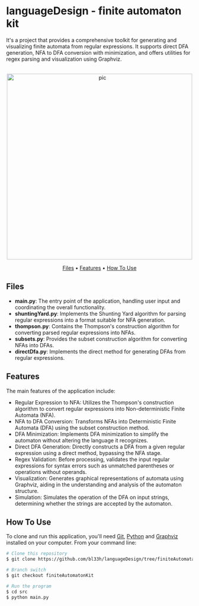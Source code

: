 # languageDesign - finite automaton kit
It's a project that provides a comprehensive toolkit for generating and visualizing finite automata from regular expressions. It supports direct DFA generation, NFA to DFA conversion with minimization, and offers utilities for regex parsing and visualization using Graphviz.

<p align="center">
  <br>
  <img src="https://mechomotive.com/wp-content/uploads/2021/07/I1-11.gif" alt="pic" width="500">
  <br>
</p>

<p align="center">
  <a href="#Files">Files</a> •
  <a href="#Features">Features</a> •
  <a href="#how-to-use">How To Use</a>
</p>

## Files
- **main.py**: The entry point of the application, handling user input and coordinating the overall functionality.
- **shuntingYard.py**: Implements the Shunting Yard algorithm for parsing regular expressions into a format suitable for NFA generation.
- **thompson.py**: Contains the Thompson's construction algorithm for converting parsed regular expressions into NFAs.
- **subsets.py**: Provides the subset construction algorithm for converting NFAs into DFAs.
- **directDfa.py**: Implements the direct method for generating DFAs from regular expressions.

## Features
The main features of the application include:

- Regular Expression to NFA: Utilizes the Thompson's construction algorithm to convert regular expressions into Non-deterministic Finite Automata (NFA).
- NFA to DFA Conversion: Transforms NFAs into Deterministic Finite Automata (DFA) using the subset construction method.
- DFA Minimization: Implements DFA minimization to simplify the automaton without altering the language it recognizes.
- Direct DFA Generation: Directly constructs a DFA from a given regular expression using a direct method, bypassing the NFA stage.
- Regex Validation: Before processing, validates the input regular expressions for syntax errors such as unmatched parentheses or operations without operands.
- Visualization: Generates graphical representations of automata using Graphviz, aiding in the understanding and analysis of the automaton structure.
- Simulation: Simulates the operation of the DFA on input strings, determining whether the strings are accepted by the automaton.

## How To Use
To clone and run this application, you'll need [Git](https://git-scm.com), [Python](https://www.python.org/downloads/) and  [Graphviz](https://graphviz.org) installed on your computer. From your command line:

```bash
# Clone this repository
$ git clone https://github.com/bl33h/languageDesign/tree/finiteAutomataKit

# Branch switch
$ git checkout finiteAutomatonKit

# Run the program
$ cd src
$ python main.py
```